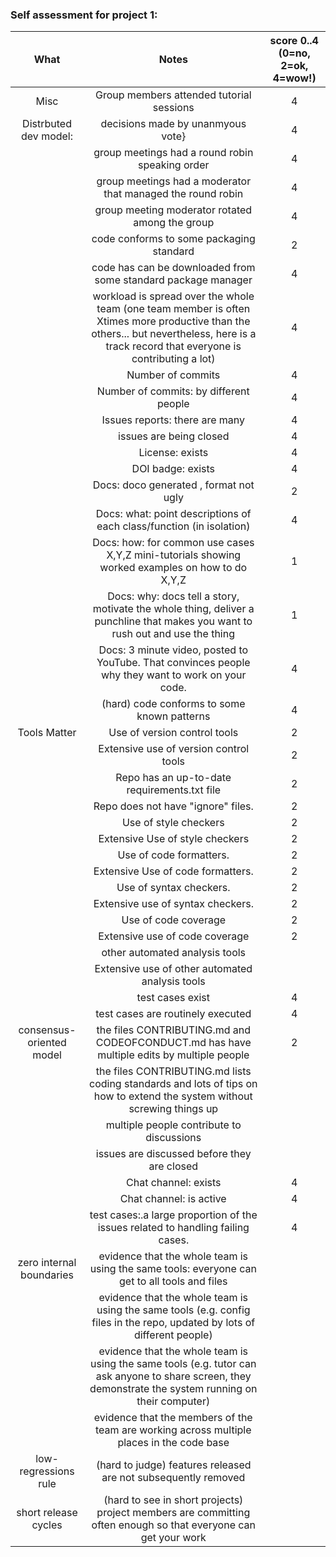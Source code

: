### Self assessment for project 1:

|           What           |                                                                                           Notes                                                                                          | score 0..4 (0=no, 2=ok, 4=wow!) |
|:------------------------:|:----------------------------------------------------------------------------------------------------------------------------------------------------------------------------------------:|:-------------------------------:|
| Misc                     | Group members attended tutorial sessions                                                                                                                                                 |                4                |
| Distrbuted dev model:    | decisions made by unanmyous vote}                                                                                                                                                        |                 4               |
|                          | group meetings had a round robin speaking order                                                                                                                                          |                 4               |
|                          | group meetings had a moderator that managed the round robin                                                                                                                              |                 4               |
|                          | group meeting moderator rotated among the group                                                                                                                                          |                 4               |
|                          | code conforms to some packaging standard                                                                                                                                                 |                2                |
|                          | code has can be downloaded from some standard package manager                                                                                                                            |                 4               |
|                          | workload is spread over the whole team (one team member is often Xtimes more productive than the others... but nevertheless, here is a track record that everyone is contributing a lot) |                 4               |
|                          | Number of commits                                                                                                                                                                        |                 4               |
|                          | Number of commits: by different people                                                                                                                                                   |                4                |
|                          | Issues reports: there are many                                                                                                                                                           |                4                |
|                          | issues are being closed                                                                                                                                                                  |                 4               |
|                          | License: exists                                                                                                                                                                          |                 4               |
|                          | DOI badge: exists                                                                                                                                                                        |                 4               |
|                          | Docs: doco generated , format not ugly                                                                                                                                                   |                2                |
|                          | Docs: what: point descriptions of each class/function (in isolation)                                                                                                                     |                4                |
|                          | Docs: how: for common use cases X,Y,Z mini-tutorials showing worked examples on how to do X,Y,Z                                                                                          |                 1                |
|                          | Docs: why: docs tell a story, motivate the whole thing, deliver a punchline that makes you want to rush out and use the thing                                                            |                 1               |
|                          | Docs: 3 minute video, posted to YouTube. That convinces people why they want to work on your code.                                                                                       |                4                |
|                          | (hard) code conforms to some known patterns                                                                                                                                              |                 4                |
| Tools Matter             | Use of version control tools                                                                                                                                                             |                2                |
|                          | Extensive use of version control tools                                                                                                                                                   |                2                |
|                          | Repo has an up-to-date requirements.txt file                                                                                                                                             |                2                |
|                          | Repo does not have "ignore" files.                                                                                                                                                       |                2                |
|                          | Use of style checkers                                                                                                                                                                    |                 2               |
|                          | Extensive Use of style checkers                                                                                                                                                          |                 2               |
|                          | Use of code formatters.                                                                                                                                                                  |                 2               |
|                          | Extensive Use of code formatters.                                                                                                                                                        |                 2               |
|                          | Use of syntax checkers.                                                                                                                                                                  |                 2               |
|                          | Extensive use of syntax checkers.                                                                                                                                                        |                 2               |
|                          | Use of code coverage                                                                                                                                                                     |                2                |
|                          | Extensive use of code coverage                                                                                                                                                           |                2                |
|                          | other automated analysis tools                                                                                                                                                           |                                 |
|                          | Extensive use of other automated analysis tools                                                                                                                                          |                                 |
|                          | test cases exist                                                                                                                                                                         |                4                |
|                          | test cases are routinely executed                                                                                                                                                        |                 4               |
| consensus-oriented model | the files CONTRIBUTING.md and CODEOFCONDUCT.md has have multiple edits by multiple people                                                                                                |                 2               |
|                          | the files CONTRIBUTING.md lists coding standards and lots of tips on how to extend the system without screwing things up                                                                 |                                 |
|                          | multiple people contribute to discussions                                                                                                                                                |                                 |
|                          | issues are discussed before they are closed                                                                                                                                              |                                 |
|                          | Chat channel: exists                                                                                                                                                                     |               4                 |
|                          | Chat channel: is active                                                                                                                                                                  |                4                |
|                          | test cases:.a large proportion of the issues related to handling failing cases.                                                                                                          |                4                |
| zero internal boundaries | evidence that the whole team is using the same tools: everyone can get to all tools and files                                                                                            |                                 |
|                          | evidence that the whole team is using the same tools (e.g. config files in the repo, updated by lots of different people)                                                                |                                 |
|                          | evidence that the whole team is using the same tools (e.g. tutor can ask anyone to share screen, they demonstrate the system running on their computer)                                  |                                 |
|                          | evidence that the members of the team are working across multiple places in the code base                                                                                                |                                 |
| low-regressions rule     | (hard to judge) features released are not subsequently removed                                                                                                                           |                                 |
| short release cycles     | (hard to see in short projects) project members are committing often enough so that everyone can get your work                                                                           |                                 |

